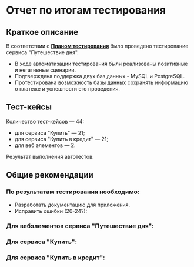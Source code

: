 # Отчет по итогам тестирования

## Краткое описание

В соответствии с **[Планом тестирования](https://github.com/rabmail/Diplom_Netology/blob/fcaea2c26b6be865a70da1833ff4acea3d121d4c/report/Plan.md "План тестирования")** было проведено тестирование сервиса "Путешествие дня".

* В ходе автоматизации тестирования были реализованы позитивные и негативные сценарии.
* Подтверждена поддержка двух баз данных - MySQL и PostgreSQL.
* Протестирована возможность базы данных сохранять информацию о платеже и успешности его проведения.

## Тест-кейсы

Количество тест-кейсов — 44:
- для сервиса "Купить" — 21;
- для сервиса "Купить в кредит" — 21;
- для веб элементов — 2.

Результат выполнения автотестов:


## Общие рекомендации

### По результатам тестирования необходимо:

- Разработать документацию для приложения.
- Исправить ошибки (20-24?):

### Для вебэлементов сервиса "Путешествие дня":
 
### Для сервиса "Купить":
     
### Для сервиса "Купить в кредит":
      

   
